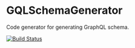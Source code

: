 # GQLSchemaGenerator

Code generator for generating GraphQL schema.

[![Build Status](https://travis-ci.org/Lumyk/GQLSchemaGenerator.svg?branch=master)](https://travis-ci.org/Lumyk/GQLSchemaGenerator)

